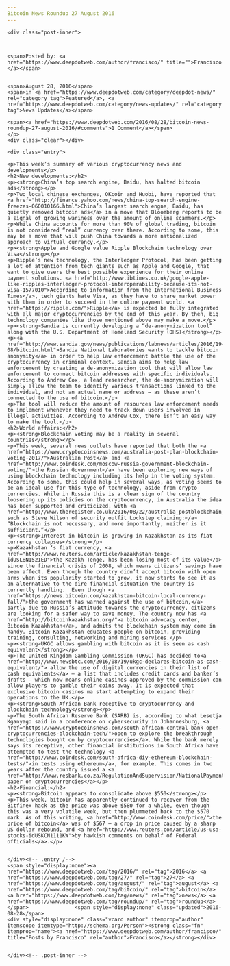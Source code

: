 ```yaml
---
Bitcoin News Roundup 27 August 2016
---
```

<article class="post-listing post-15270 post type-post status-publish format-standard has-post-thumbnail hentry category-deepdot-news category-news-updates tag-3336 tag-1384 tag-august tag-bitcoin tag-news tag-roundup">
    
    <div class="post-inner">
    
    
        
    <span>Posted by: <a href="https://www.deepdotweb.com/author/francisco/" title="">Francisco </a></span>
    
    
    <span>August 28, 2016</span>
    <span>in <a href="https://www.deepdotweb.com/category/deepdot-news/" rel="category tag">Featured</a>, <a href="https://www.deepdotweb.com/category/news-updates/" rel="category tag">News Updates</a></span>
    
    <span><a href="https://www.deepdotweb.com/2016/08/28/bitcoin-news-roundup-27-august-2016/#comments">1 Comment</a></span>
    </p>
    <div class="clear"></div>
    
    <div class="entry">
    
    <p>This week’s summary of various cryptocurrency news and developments</p>
    <h2>New developments:</h2>
    <p><strong>China’s top search engine, Baidu, has halted bitcoin ads</strong></p>
    <p>Two local chinese exchanges, OKcoin and Huobi, have reported that <a href="http://finance.yahoo.com/news/china-top-search-engine-freezes-060010166.html">China’s largest search engne, Baidu, has quietly removed bitcoin ads</a> in a move that Bloomberg reports to be a signal of growing wariness over the amount of online scammers.</p>
    <p>While China accounts for more than 90% of global trading, bitcoin is not considered “real” currency over there. According to some, this may be a move that will push China towards a more nationalized approach to virtual currency.</p>
    <p><strong>Apple and Google value Ripple Blockchain technology over Visa</strong></p>
    <p>Ripple’s new technology, the Interledger Protocol, has been getting a lot of attention from tech giants such as Apple and Google, that want to give users the best possible experience for their online payment solutions. <a href="http://www.ibtimes.co.uk/google-apple-like-ripples-interledger-protocol-interoperability-because-its-not-visa-1577010">According to information from the International Business Times</a>, tech giants hate Visa, as they have to share market power with them in order to succeed in the online payment world. <a href="https://ripple.com/">Ripple</a> is expected be fully integrated with all major cryptocurrencies by the end of this year. By then, big technology companies like those mentioned above may make a move.</p>
    <p><strong>Sandia is currently developing a “de-anonymization tool” along with the U.S. Department of Homeland Security (DHS)</strong></p>
    <p><a href="http://www.sandia.gov/news/publications/labnews/articles/2016/19-08/bitcoin.html">Sandia National Laboratories wants to tackle bitcoin anonymity</a> in order to help law enforcement battle the use of the cryptocurrency in criminal context. Sandia aims to help law enforcement by creating a de-anonymization tool that will allow law enforcement to connect bitcoin addresses with specific individuals. According to Andrew Cox, a lead researcher, the de-anonymization will simply allow the team to identify various transactions linked to the individual, and not an actual name or address – as these aren’t connected to the use of bitcoin.</p>
    <p>The tool will reduce the amount of resources law enforcement needs to implement whenever they need to track down users involved in illegal activities. According to Andrew Cox, there isn’t an easy way to make the tool.</p>
    <h2>World affairs:</h2>
    <p><strong>Blockchain voting may be a reality in several countries</strong></p>
    <p>This week, several news outlets have reported that both the <a href="https://www.cryptocoinsnews.com/australia-post-plan-blockchain-voting-2017/">Australian Post</a> and <a href="http://www.coindesk.com/moscow-russia-government-blockchain-voting/">the Russian Government</a> have been exploring new ways of using blockchain technology including its help in the voting system. According to some, this could help in several ways, as voting seems to be an ideal use for this type of technology, aside from crypto currencies. While in Russia this is a clear sign of the country loosening up its policies on the cryptocurrency, in Australia the idea has been supported and criticized, with <a href="http://www.theregister.co.uk/2016/08/22/australia_postblockchain_for_voting_proposal/">critics such as Steve Wilson of security outfit Lockstep claiming:</a> “Blockchain is not necessary, and more importantly, neither is it sufficient.”</p>
    <p><strong>Interest in bitcoin is growing in Kazakhstan as its fiat currency collapses</strong></p>
    <p>Kazakhstan ‘s fiat currency, <a href="http://www.reuters.com/article/kazakhstan-tenge-idUSL8N1521ED">the Kazakh Tenge, has been losing most of its value</a> since the financial crisis of 2008, which means citizens’ savings have been affect. Even though the country didn’t accept bitcoin with open arms when its popularity started to grow, it now starts to see it as an alternative to the dire financial situation the country is currently handling.  Even though <a href="https://news.bitcoin.com/kazakhstan-bitcoin-local-currency-fall/">the government has warned against the use of bitcoin,</a> partly due to Russia’s attitude towards the cryptocurrency, citizens are looking for a safer way to save money. The country now has <a href="http://bitcoinkazakhstan.org/">a bitcoin advocacy center, Bitcoin Kazakhstan</a>, and admits the blockchain system may come in handy. Bitcoin Kazakhstan educates people on bitcoin, providing training, consulting, networking and mining services.</p>
    <p><strong>UKGC allows gambling with bitcoin as it is seen as cash equivalent</strong></p>
    <p>The United Kingdom Gambling Commission (UKGC) has decided to<a href="http://www.newsbtc.com/2016/08/19/ukgc-declares-bitcoin-as-cash-equivalent/"> allow the use of digital currencies in their list of cash equivalents</a> – a list that includes credit cards and banker’s drafts – which now means online casinos approved by the commission can allow players to gamble their coins away. It is expected that exclusive bitcoin casinos ma start attempting to expand their operations to the UK.</p>
    <p><strong>South African Bank receptive to cryptocurrency and blockchain technology</strong></p>
    <p>The South African Reserve Bank (SARB) is, according to what Lesetja Kganyago said in a conference on cybersecurity in Johannesburg, <a href="https://www.cryptocoinsnews.com/south-african-central-bank-open-cryptocurrencies-blockchain-tech/">open to explore the breakthrough technologies bought on by cryptocurrencies</a>. While the bank merely says its receptive, other financial institutions in South Africa have attempted to test the technology <a href="http://www.coindesk.com/south-africa-diy-ethereum-blockchain-tests/">in tests using ethereum</a>, for example. This comes in two years after the country issued a <a href="http://www.resbank.co.za/RegulationAndSupervision/NationalPaymentSystem(NPS)/Legal/Documents/Position%20Paper/Virtual%20Currencies%20Position%20Paper%20%20Final_02of2014.pdf">position paper on cryptocurrencies</a></p>
    <h2>Financial:</h2>
    <p><strong>Bitcoin appears to consolidate above $550</strong></p>
    <p>This week, bitcoin has apparently continued to recover from the Bitfinex hack as the price was above $580 for a while, even though this was a very volatile week, but then plummeted back to the $570 mark. As of this writing, <a href="http://www.coindesk.com/price/">the price of bitcoin</a> was of $567 – a drop in price caused by a sharp US dollar rebound, and <a href="http://www.reuters.com/article/us-usa-stocks-idUSKCN1111KW">by hawkish comments on behalf of Federal officials</a>.</p>
    
    
    </div><!-- .entry /-->
    <span style="display:none"><a href="https://www.deepdotweb.com/tag/2016/" rel="tag">2016</a> <a href="https://www.deepdotweb.com/tag/27/" rel="tag">27</a> <a href="https://www.deepdotweb.com/tag/august/" rel="tag">august</a> <a href="https://www.deepdotweb.com/tag/bitcoin/" rel="tag">bitcoin</a> <a href="https://www.deepdotweb.com/tag/news/" rel="tag">news</a> <a href="https://www.deepdotweb.com/tag/roundup/" rel="tag">roundup</a></span>				<span style="display:none" class="updated">2016-08-28</span>
    <div style="display:none" class="vcard author" itemprop="author" itemscope itemtype="http://schema.org/Person"><strong class="fn" itemprop="name"><a href="https://www.deepdotweb.com/author/francisco/" title="Posts by Francisco" rel="author">Francisco</a></strong></div>
    
    
    </div><!-- .post-inner -->
</article><!-- .post-listing -->

